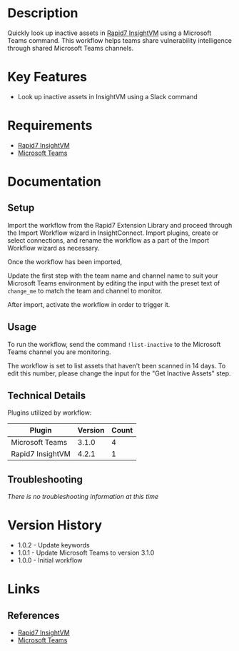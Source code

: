 # Description

Quickly look up inactive assets in [Rapid7 InsightVM](https://www.rapid7.com/products/insightvm/) using a Microsoft Teams command. This workflow helps teams share vulnerability intelligence through shared Microsoft Teams channels.

# Key Features

* Look up inactive assets in InsightVM using a Slack command

# Requirements

* [Rapid7 InsightVM](https://www.rapid7.com/products/insightvm/)
* [Microsoft Teams](https://docs.rapid7.com/insightconnect/microsoft-teams/)

# Documentation

## Setup

Import the workflow from the Rapid7 Extension Library and proceed through the Import Workflow wizard in InsightConnect. Import plugins, create or select connections, and rename the workflow as a part of the Import Workflow wizard as necessary.

Once the workflow has been imported,

Update the first step with the team name and channel name to suit your Microsoft Teams environment by editing the input with the preset text of `change_me` to match the team and channel to monitor.

After import, activate the workflow in order to trigger it.

## Usage

To run the workflow, send the command `!list-inactive` to the Microsoft Teams channel you are monitoring.

The workflow is set to list assets that haven't been scanned in 14 days. To edit this number, please change the input for the "Get Inactive Assets" step.

## Technical Details

Plugins utilized by workflow:

|Plugin|Version|Count|
|----|----|--------|
|Microsoft Teams|3.1.0|4|
|Rapid7 InsightVM|4.2.1|1|

## Troubleshooting

_There is no troubleshooting information at this time_

# Version History

* 1.0.2 - Update keywords
* 1.0.1 - Update Microsoft Teams to version 3.1.0
* 1.0.0 - Initial workflow

# Links

## References

* [Rapid7 InsightVM](https://www.rapid7.com/products/insightvm/)
* [Microsoft Teams](https://docs.rapid7.com/insightconnect/microsoft-teams/)
